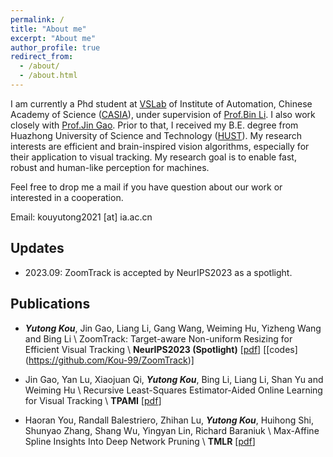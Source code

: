 ```yaml
---
permalink: /
title: "About me"
excerpt: "About me"
author_profile: true
redirect_from: 
  - /about/
  - /about.html
---
```


I am currently a Phd student at [VSLab](http://vslab.ia.ac.cn/en/#about) of Institute of Automation, Chinese Academy of Science ([CASIA](http://english.ia.cas.cn)), under supervision of [Prof.Bin Li](http://www.ia.cas.cn/sourcedb_ia_cas/cn/iaexpert/201707/t20170715_4833365.html). I also work closely with [Prof.Jin Gao](https://people.ucas.edu.cn/~jgao?language=en). Prior to that, I received my B.E. degree from Huazhong University of Science and Technology ([HUST](https://www.hust.edu.cn)). My research interests are efficient and brain-inspired vision algorithms, especially for their application to visual tracking. My research goal is to enable fast, robust and human-like perception for machines.  

Feel free to drop me a mail if you have question about our work or interested in a cooperation.

Email: kouyutong2021 [at] ia.ac.cn

## Updates

* 2023.09: ZoomTrack is accepted by NeurIPS2023 as a spotlight.

## Publications
* ***Yutong Kou***, Jin Gao, Liang Li, Gang Wang, Weiming Hu, Yizheng Wang and Bing Li \\
ZoomTrack: Target-aware Non-uniform Resizing for Efficient Visual Tracking \\
**NeurIPS2023 (Spotlight)**  \[[pdf](https://arxiv.org/pdf/2310.10071.pdf)\] \[[codes\](https://github.com/Kou-99/ZoomTrack)\]

* Jin Gao, Yan Lu, Xiaojuan Qi, ***Yutong Kou***, Bing Li, Liang Li, Shan Yu and Weiming Hu \\
Recursive Least-Squares Estimator-Aided Online Learning for Visual Tracking \\
**TPAMI** [[pdf](https://arxiv.org/pdf/2112.14016v2.pdf)\]

* Haoran You, Randall Balestriero, Zhihan Lu, ***Yutong Kou***, Huihong Shi, Shunyao Zhang, Shang Wu, Yingyan Lin, Richard Baraniuk \\
Max-Affine Spline Insights Into Deep Network Pruning \\
**TMLR** \[[pdf](https://openreview.net/pdf?id=bMar2OkxVu)\]
